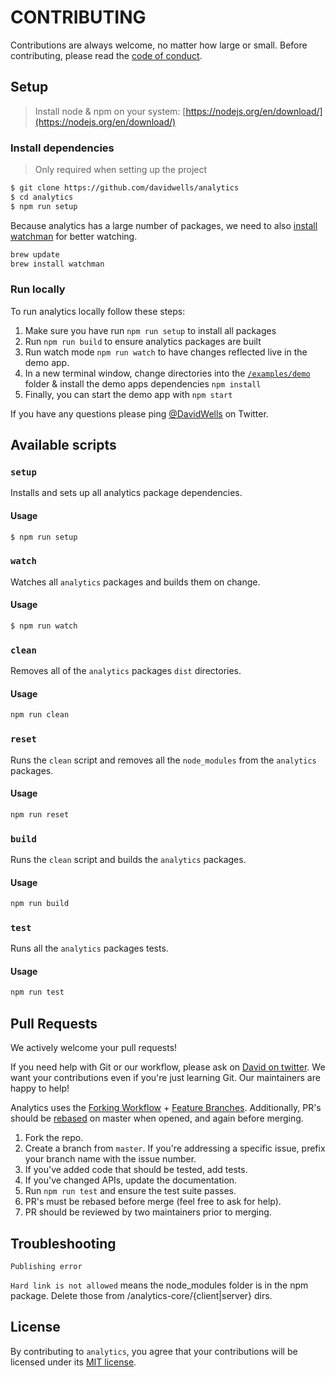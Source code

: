 # CONTRIBUTING

Contributions are always welcome, no matter how large or small. Before contributing,
please read the [code of conduct](CODE_OF_CONDUCT.md).

## Setup

> Install node & npm on your system: [https://nodejs.org/en/download/](https://nodejs.org/en/download/)

### Install dependencies

> Only required when setting up the project

```sh
$ git clone https://github.com/davidwells/analytics
$ cd analytics
$ npm run setup
```

Because analytics has a large number of packages, we need to also [install watchman](https://facebook.github.io/watchman/docs/install.html) for better watching.

```sh
brew update
brew install watchman
```

### Run locally

To run analytics locally follow these steps:

1. Make sure you have run `npm run setup` to install all packages
2. Run `npm run build` to ensure analytics packages are built
3. Run watch mode `npm run watch` to have changes reflected live in the demo app.
4. In a new terminal window, change directories into the [`/examples/demo`](https://github.com/DavidWells/analytics/tree/master/examples/demo) folder & install the demo apps dependencies `npm install`
5. Finally, you can start the demo app with `npm start`

If you have any questions please ping [@DavidWells](https://twitter.com/davidwells) on Twitter.

## Available scripts

### `setup`

Installs and sets up all analytics package dependencies.

#### Usage

```sh
$ npm run setup
```

### `watch`

Watches all `analytics` packages and builds them on change.

#### Usage

```sh
$ npm run watch
```

### `clean`

Removes all of the `analytics` packages `dist` directories.

#### Usage

```sh
npm run clean
```

### `reset`

Runs the `clean` script and removes all the `node_modules` from the `analytics` packages.

#### Usage

```sh
npm run reset
```

### `build`

Runs the `clean` script and builds the `analytics` packages.

#### Usage

```sh
npm run build
```

### `test`

Runs all the `analytics` packages tests.

#### Usage

```sh
npm run test
```

## Pull Requests

We actively welcome your pull requests!

If you need help with Git or our workflow, please ask on [David on twitter](https://twitter.com/davidwells). We want your contributions even if you're just learning Git. Our maintainers are happy to help!

Analytics uses the [Forking Workflow](https://www.atlassian.com/git/tutorials/comparing-workflows/forking-workflow) + [Feature Branches](https://www.atlassian.com/git/tutorials/comparing-workflows/feature-branch-workflow). Additionally, PR's should be [rebased](https://www.atlassian.com/git/tutorials/merging-vs-rebasing) on master when opened, and again before merging.

1. Fork the repo.
2. Create a branch from `master`. If you're addressing a specific issue, prefix your branch name with the issue number.
2. If you've added code that should be tested, add tests.
3. If you've changed APIs, update the documentation.
4. Run `npm run test` and ensure the test suite passes.
6. PR's must be rebased before merge (feel free to ask for help).
7. PR should be reviewed by two maintainers prior to merging.

## Troubleshooting

`Publishing error`

`Hard link is not allowed` means the node_modules folder is in the npm package. Delete those from /analytics-core/{client|server} dirs.

## License

By contributing to `analytics`, you agree that your contributions will be licensed
under its [MIT license](LICENSE).
